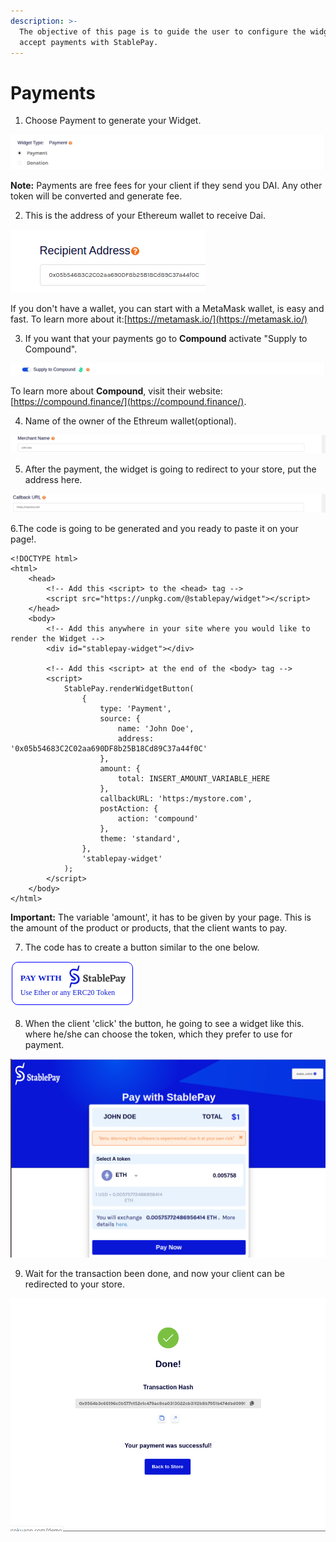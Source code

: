 ```yaml
---
description: >-
  The objective of this page is to guide the user to configure the widget for
  accept payments with StablePay.
---
```


# Payments

1. Choose Payment to generate your Widget.

![](../.gitbook/assets/image.png)

**Note:** Payments are free fees for your client if they send you DAI. Any other token will be converted and generate fee.

2. This is the address of your Ethereum wallet to receive Dai.

![](../.gitbook/assets/image%20%2813%29.png)

If you don't have a wallet, you can start with a MetaMask wallet, is easy and fast. To learn more about it:[https://metamask.io/](https://metamask.io/) 

3. If you want that your payments go to **Compound** activate "Supply to Compound".

![](../.gitbook/assets/image%20%2818%29.png)

To learn more about **Compound**, visit their website: [https://compound.finance/](https://compound.finance/).

4. Name of the owner of the Ethreum wallet\(optional\).

![](../.gitbook/assets/image%20%289%29.png)

5. After the payment, the widget is going to redirect to your store, put the address here.

![](../.gitbook/assets/image%20%281%29.png)

6.The code is going to be generated and you ready to paste it on your page!.

```text
<!DOCTYPE html>
<html>
    <head>
        <!-- Add this <script> to the <head> tag -->
        <script src="https://unpkg.com/@stablepay/widget"></script>
    </head>
    <body>
        <!-- Add this anywhere in your site where you would like to render the Widget -->
        <div id="stablepay-widget"></div>

        <!-- Add this <script> at the end of the <body> tag -->
        <script>
            StablePay.renderWidgetButton(
                {
                    type: 'Payment',
                    source: {
                        name: 'John Doe',
                        address: '0x05b54683C2C02aa690DF8b25B18Cd89C37a44f0C'
                    },
                    amount: {
                        total: INSERT_AMOUNT_VARIABLE_HERE
                    },
                    callbackURL: 'https:/mystore.com',
                    postAction: {
                        action: 'compound'
                    },
                    theme: 'standard',
                },
                'stablepay-widget'
            );
        </script>
    </body>
</html>
```

**Important:** The variable 'amount', it has to be given by your page. This is the amount of the product or products, that the client wants to pay.

7. The code has to create a button similar to the one below.

![](../.gitbook/assets/image%20%2819%29.png)

8. When the client 'click' the button, he going to see a widget like this. where he/she can choose the token, which they prefer to use for payment.

![](../.gitbook/assets/image%20%2815%29.png)

9. Wait for the transaction been done, and now your client can be redirected to your store.

![](../.gitbook/assets/image%20%2817%29.png)


